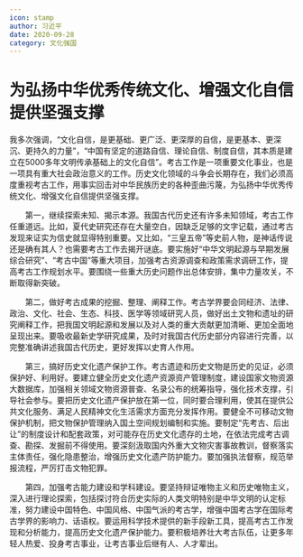 ```yaml
---
icon: stamp
author: 习近平
date: 2020-09-28
category: 文化强国
---
```


# 为弘扬中华优秀传统文化、增强文化自信提供坚强支撑

我多次强调，“文化自信，是更基础、更广泛、更深厚的自信，是更基本、更深沉、更持久的力量”，“中国有坚定的道路自信、理论自信、制度自信，其本质是建立在5000多年文明传承基础上的文化自信”。考古工作是一项重要文化事业，也是一项具有重大社会政治意义的工作。历史文化领域的斗争会长期存在，我们必须高度重视考古工作，用事实回击对中华民族历史的各种歪曲污蔑，为弘扬中华优秀传统文化、增强文化自信提供坚强支撑。

　　第一，继续探索未知、揭示本源。我国古代历史还有许多未知领域，考古工作任重道远。比如，夏代史研究还存在大量空白，因缺乏足够的文字记载，通过考古发现来证实为信史就显得特别重要。又比如，“三皇五帝”等史前人物，是神话传说还是确有其人？也需要考古工作去揭开谜底。要实施好“中华文明起源与早期发展综合研究”、“考古中国”等重大项目，加强考古资源调查和政策需求调研工作，提高考古工作规划水平。要围绕一些重大历史问题作出总体安排，集中力量攻关，不断取得新突破。

　　第二，做好考古成果的挖掘、整理、阐释工作。考古学界要会同经济、法律、政治、文化、社会、生态、科技、医学等领域研究人员，做好出土文物和遗址的研究阐释工作，把我国文明起源和发展以及对人类的重大贡献更加清晰、更加全面地呈现出来。要吸收最新史学研究成果，及时对我国古代历史部分内容进行完善，以完整准确讲述我国古代历史，更好发挥以史育人作用。

　　第三，搞好历史文化遗产保护工作。考古遗迹和历史文物是历史的见证，必须保护好、利用好。要建立健全历史文化遗产资源资产管理制度，建设国家文物资源大数据库，加强相关领域文物资源普查、名录公布的统筹指导，强化技术支撑，引导社会参与。要把历史文化遗产保护放在第一位，同时要合理利用，使其在提供公共文化服务、满足人民精神文化生活需求方面充分发挥作用。要健全不可移动文物保护机制，把文物保护管理纳入国土空间规划编制和实施。要制定“先考古、后出让”的制度设计和配套政策，对可能存在历史文化遗存的土地，在依法完成考古调查、勘探、发掘前不得使用。要深刻汲取国内外重大文物灾害事故教训，督察落实主体责任，强化隐患整治，增强历史文化遗产防护能力。要加强执法督察，规范举报流程，严厉打击文物犯罪。

　　第四，加强考古能力建设和学科建设。要坚持辩证唯物主义和历史唯物主义，深入进行理论探索，包括探讨符合历史实际的人类文明特别是中华文明的认定标准，努力建设中国特色、中国风格、中国气派的考古学，增强中国考古学在国际考古学界的影响力、话语权。要运用科学技术提供的新手段新工具，提高考古工作发现和分析能力，提高历史文化遗产保护能力。要积极培养壮大考古队伍，让更多年轻人热爱、投身考古事业，让考古事业后继有人、人才辈出。